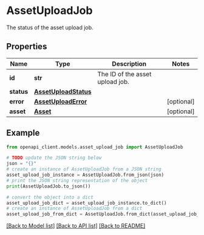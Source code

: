 # AssetUploadJob

The status of the asset upload job.

## Properties

Name | Type | Description | Notes
------------ | ------------- | ------------- | -------------
**id** | **str** | The ID of the asset upload job. | 
**status** | [**AssetUploadStatus**](AssetUploadStatus.md) |  | 
**error** | [**AssetUploadError**](AssetUploadError.md) |  | [optional] 
**asset** | [**Asset**](Asset.md) |  | [optional] 

## Example

```python
from openapi_client.models.asset_upload_job import AssetUploadJob

# TODO update the JSON string below
json = "{}"
# create an instance of AssetUploadJob from a JSON string
asset_upload_job_instance = AssetUploadJob.from_json(json)
# print the JSON string representation of the object
print(AssetUploadJob.to_json())

# convert the object into a dict
asset_upload_job_dict = asset_upload_job_instance.to_dict()
# create an instance of AssetUploadJob from a dict
asset_upload_job_from_dict = AssetUploadJob.from_dict(asset_upload_job_dict)
```
[[Back to Model list]](../README.md#documentation-for-models) [[Back to API list]](../README.md#documentation-for-api-endpoints) [[Back to README]](../README.md)


